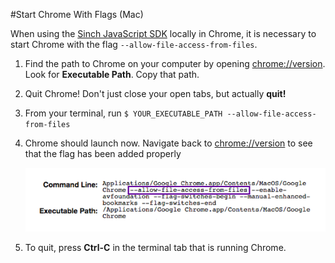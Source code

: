 #Start Chrome With Flags (Mac)

When using the [Sinch JavaScript SDK](https://www.sinch.com/docs/javascript/user-guide/) locally in Chrome, it is necessary to start Chrome with the flag `--allow-file-access-from-files`.

1. Find the path to Chrome on your computer by opening [chrome://version](chrome://version/). Look for **Executable Path**. Copy that path.
2. Quit Chrome! Don't just close your open tabs, but actually **quit!**
3. From your terminal, run `$ YOUR_EXECUTABLE_PATH --allow-file-access-from-files`
4. Chrome should launch now. Navigate back to [chrome://version](chrome://version/) to see that the flag has been added properly

    ![Chrome flags example](example.png)

5. To quit, press **Ctrl-C** in the terminal tab that is running Chrome.

